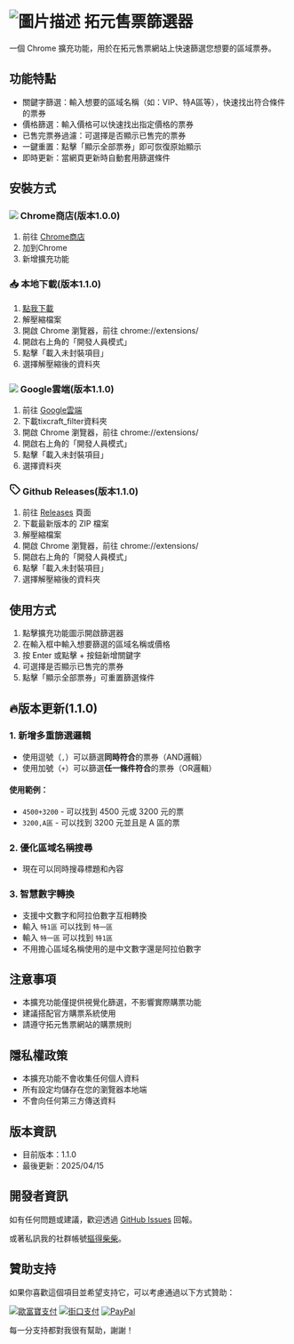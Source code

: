 # <img src="https://raw.githubusercontent.com/coder220224/tixcraft-filter/refs/heads/main/images/icon128.png" alt="圖片描述" width="25"/>  拓元售票篩選器


一個 Chrome 擴充功能，用於在拓元售票網站上快速篩選您想要的區域票券。

## 功能特點

- 關鍵字篩選：輸入想要的區域名稱（如：VIP、特A區等），快速找出符合條件的票券
- 價格篩選：輸入價格可以快速找出指定價格的票券
- 已售完票券過濾：可選擇是否顯示已售完的票券
- 一鍵重置：點擊「顯示全部票券」即可恢復原始顯示
- 即時更新：當網頁更新時自動套用篩選條件

## 安裝方式
### <img src="https://upload.wikimedia.org/wikipedia/commons/thumb/0/0c/Google_Chrome_Web_Store_icon_2022.svg/884px-Google_Chrome_Web_Store_icon_2022.svg.png" width="25"> Chrome商店(版本1.0.0)
1. 前往 [Chrome商店](https://chromewebstore.google.com/detail/pofndajlpfdonhkefkppngfghocppcck?utm_source=item-share-cb)
2. 加到Chrome
3. 新增擴充功能

### 📥 本地下載(版本1.1.0)
1. [點我下載](https://github.com/coder220224/tixcraft-filter/releases/download/v1.1.0/tixcraft-filter-v1.1.0.zip)
2. 解壓縮檔案
3. 開啟 Chrome 瀏覽器，前往 chrome://extensions/
4. 開啟右上角的「開發人員模式」
5. 點擊「載入未封裝項目」
6. 選擇解壓縮後的資料夾

### <img src="https://encrypted-tbn0.gstatic.com/images?q=tbn:ANd9GcQ3RaendkWxwbnlsA8UyDPmcDbqIMQETxKYpw&s" width="20"> Google雲端(版本1.1.0)
1. 前往 [Google雲端](https://drive.google.com/drive/folders/1P_2cJasK28-B_I0j0I_CGG5UZuDX1t7l?usp=sharing)
2. 下載tixcraft_filter資料夾
3. 開啟 Chrome 瀏覽器，前往 chrome://extensions/
4. 開啟右上角的「開發人員模式」
5. 點擊「載入未封裝項目」
6. 選擇資料夾

### <img src="https://raw.githubusercontent.com/primer/octicons/main/icons/tag-16.svg" width="20" /> Github Releases(版本1.1.0)
1. 前往 [Releases](https://github.com/poning0224/tixcraft-filter/releases) 頁面
2. 下載最新版本的 ZIP 檔案
3. 解壓縮檔案
4. 開啟 Chrome 瀏覽器，前往 chrome://extensions/
5. 開啟右上角的「開發人員模式」
6. 點擊「載入未封裝項目」
7. 選擇解壓縮後的資料夾
  
## 使用方式

1. 點擊擴充功能圖示開啟篩選器
2. 在輸入框中輸入想要篩選的區域名稱或價格
3. 按 Enter 或點擊 + 按鈕新增關鍵字
4. 可選擇是否顯示已售完的票券
5. 點擊「顯示全部票券」可重置篩選條件

## 🔥版本更新(1.1.0)

### 1. 新增多重篩選邏輯
- 使用逗號（`,`）可以篩選**同時符合**的票券（AND邏輯）
- 使用加號（`+`）可以篩選**任一條件符合**的票券（OR邏輯）

 #### 使用範例：
- `4500+3200` - 可以找到 4500 元或 3200 元的票
- `3200,A區` - 可以找到 3200 元並且是 A 區的票

### 2. 優化區域名稱搜尋
- 現在可以同時搜尋標題和內容

### 3. 智慧數字轉換
- 支援中文數字和阿拉伯數字互相轉換
- 輸入 `特1區` 可以找到 `特一區`
- 輸入 `特一區` 可以找到 `特1區`
- 不用擔心區域名稱使用的是中文數字還是阿拉伯數字 

## 注意事項

- 本擴充功能僅提供視覺化篩選，不影響實際購票功能
- 建議搭配官方購票系統使用
- 請遵守拓元售票網站的購票規則

## 隱私權政策

- 本擴充功能不會收集任何個人資料
- 所有設定均儲存在您的瀏覽器本地端
- 不會向任何第三方傳送資料

## 版本資訊

- 目前版本：1.1.0
- 最後更新：2025/04/15

## 開發者資訊

如有任何問題或建議，歡迎透過 [GitHub Issues](https://github.com/poning0224/tixcraft-filter/issues) 回報。

或著私訊我的社群帳號[摳得柴柴](https://www.threads.net/@coder22022)。



## 贊助支持
如果你喜歡這個項目並希望支持它，可以考慮通過以下方式贊助：

<a href="https://p.opay.tw/Ha7w9"><img src="https://payment.opay.tw/Content/themes/WebStyle201404/images/allpay.png" alt="歐富寶支付" width="203"></a> <a href="https://mkt.jkopay.com/desktop?url=https%3A%2F%2Fservice.jkopay.com%2Fr%2Ftransfer%3Fj%3DTransfer%253A902576414"><img src="https://i.ibb.co/nNTmRYsQ/logo-modified.png" alt="街口支付" width="110"></a> <a href="https://www.paypal.com/ncp/payment/2WNV2F4R55J7A"><img src="https://i.ibb.co/JRSMqgVC/Paypal-chreckout-logo.png" alt="PayPal" width="155"></a>

每一分支持都對我很有幫助，謝謝！


